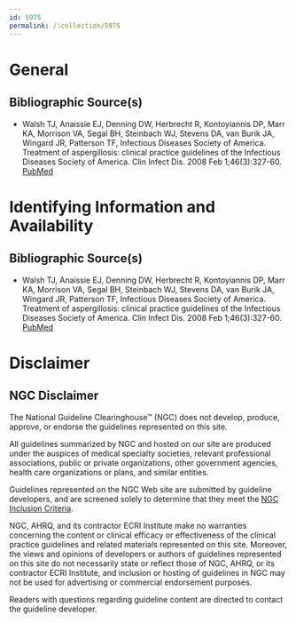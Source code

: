 ```yaml
---
id: 5975
permalink: /:collection/5975
---
```


# General

## Bibliographic Source(s)

- Walsh TJ, Anaissie EJ, Denning DW, Herbrecht R, Kontoyiannis DP, Marr KA, Morrison VA, Segal BH, Steinbach WJ, Stevens DA, van Burik JA, Wingard JR, Patterson TF, Infectious Diseases Society of America. Treatment of aspergillosis: clinical practice guidelines of the Infectious Diseases Society of America. Clin Infect Dis. 2008 Feb 1;46(3):327-60. [ PubMed ](http://www.ncbi.nlm.nih.gov/entrez/query.fcgi?cmd=Retrieve&db=pubmed&dopt=Abstract&list_uids=18177225)

# Identifying Information and Availability

## Bibliographic Source(s)

- Walsh TJ, Anaissie EJ, Denning DW, Herbrecht R, Kontoyiannis DP, Marr KA, Morrison VA, Segal BH, Steinbach WJ, Stevens DA, van Burik JA, Wingard JR, Patterson TF, Infectious Diseases Society of America. Treatment of aspergillosis: clinical practice guidelines of the Infectious Diseases Society of America. Clin Infect Dis. 2008 Feb 1;46(3):327-60. [ PubMed ](http://www.ncbi.nlm.nih.gov/entrez/query.fcgi?cmd=Retrieve&db=pubmed&dopt=Abstract&list_uids=18177225)

# Disclaimer

## NGC Disclaimer

The National Guideline Clearinghouse™ (NGC) does not develop, produce, approve, or endorse the guidelines represented on this site.

All guidelines summarized by NGC and hosted on our site are produced under the auspices of medical specialty societies, relevant professional associations, public or private organizations, other government agencies, health care organizations or plans, and similar entities.

Guidelines represented on the NGC Web site are submitted by guideline developers, and are screened solely to determine that they meet the [NGC Inclusion Criteria](/help-and-about/summaries/inclusion-criteria).

NGC, AHRQ, and its contractor ECRI Institute make no warranties concerning the content or clinical efficacy or effectiveness of the clinical practice guidelines and related materials represented on this site. Moreover, the views and opinions of developers or authors of guidelines represented on this site do not necessarily state or reflect those of NGC, AHRQ, or its contractor ECRI Institute, and inclusion or hosting of guidelines in NGC may not be used for advertising or commercial endorsement purposes.

Readers with questions regarding guideline content are directed to contact the guideline developer.

